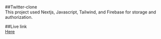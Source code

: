 ##Twitter-clone
<br>
This project used Nextjs, Javascript, Tailwind, and Firebase for storage and authorization.

##Live link
<br>
<a href="https://my-twitter-clone-tau.vercel.app/" target="_blank">Here</a>
